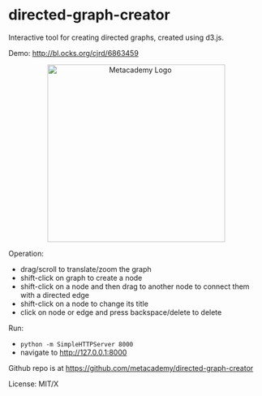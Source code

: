 # directed-graph-creator

Interactive tool for creating directed graphs, created using d3.js.

Demo: http://bl.ocks.org/cjrd/6863459

<p align="center">
<img src="http://obphio.us/media/images/digraph-creator.png" alt="Metacademy Logo" height="350px"/>
</p>

Operation:

- drag/scroll to translate/zoom the graph
- shift-click on graph to create a node
- shift-click on a node and then drag to another node to connect them with a directed edge
- shift-click on a node to change its title
- click on node or edge and press backspace/delete to delete

Run:

- `python -m SimpleHTTPServer 8000`
- navigate to http://127.0.0.1:8000

Github repo is at https://github.com/metacademy/directed-graph-creator

License: MIT/X

